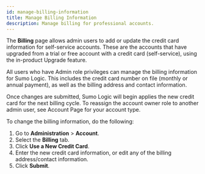 ```yaml
---
id: manage-billing-information
title: Manage Billing Information
description: Manage billing for professional accounts.
---
```



The **Billing** page allows admin users to add or update the credit card information for self-service accounts. These are the accounts that have upgraded from a trial or free account with a credit card (self-service), using the in-product Upgrade feature.  

All users who have Admin role privileges can manage the billing information for Sumo Logic. This includes the credit card number on file (monthly or annual payment), as well as the billing address and contact information.  

Once changes are submitted, Sumo Logic will begin applies the new credit card for the next billing cycle. To reassign the account owner role to another admin user, see Account Page for your account type.

To change the billing information, do the following:

1. Go to **Administration** \> **Account**.
1. Select the **Billing** tab.
1. Click **Use a New Credit Card**.
1. Enter the new credit card information, or edit any of the billing address/contact information.
1. Click **Submit**.
